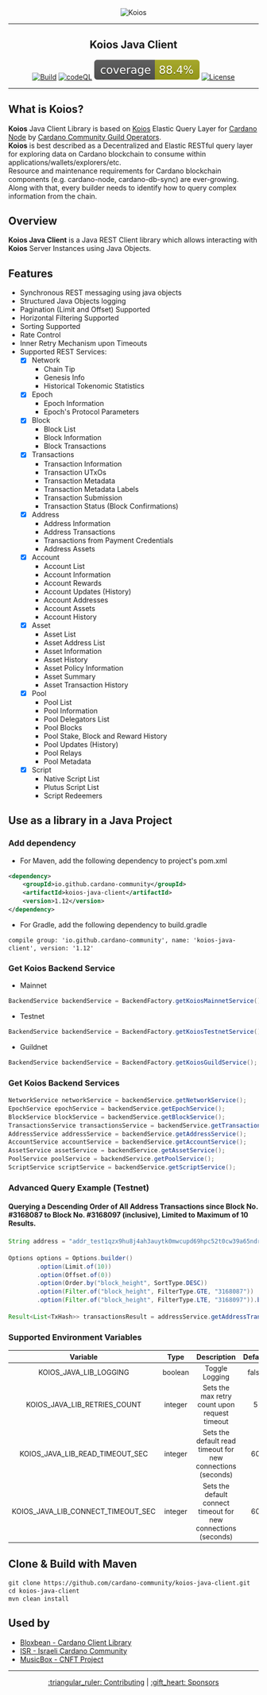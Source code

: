 <div style="text-align: center">
<img src="https://www.koios.rest/wp-content/uploads/ct-logos/logo_db1c2ccfd12c53198baca560933d95d7_2x.png" style="height: 120px;" alt="Koios"/>
    <hr/>
<h2 style="border-bottom: none; text-align: center">Koios Java Client</h2>

[![Build](https://github.com/cardano-community/koios-java-client/actions/workflows/maven.yml/badge.svg)](https://github.com/cardano-community/koios-java-client/actions/workflows/.github/workflows/maven.yml)
[![codeQL](https://github.com/cardano-community/koios-java-client/actions/workflows/codeql-analysis.yml/badge.svg)](https://github.com/cardano-community/koios-java-client/actions/workflows/.github/workflows/codeql-analysis.yml)
[![Coverage](.github/badges/jacoco.svg)](https://github.com/cardano-community/koios-java-client/actions/workflows/.github/workflows/maven.yml)
[![License](https://img.shields.io:/github/license/cardano-community/koios-java-client?color=blue&label=license)](https://opensource.org/licenses/Apache-2.0)
<hr/>
</div>

## What is Koios?
**Koios** Java Client Library is based on [Koios](https://www.koios.rest/) Elastic Query Layer for [Cardano Node](https://github.com/input-output-hk/cardano-node/) by [Cardano Community Guild Operators](https://github.com/cardano-community). <br>
**Koios** is best described as a Decentralized and Elastic RESTful query layer for exploring data on Cardano blockchain to consume within applications/wallets/explorers/etc. <br>
Resource and maintenance requirements for Cardano blockchain components (e.g. cardano-node, cardano-db-sync) are ever-growing. Along with that, every builder needs to identify how to query complex information from the chain.

## Overview
**Koios Java Client** is a Java REST Client library which allows interacting with **Koios** Server Instances using Java Objects.

## Features
- Synchronous REST messaging using java objects
- Structured Java Objects logging
- Pagination (Limit and Offset) Supported
- Horizontal Filtering Supported
- Sorting Supported
- Rate Control
- Inner Retry Mechanism upon Timeouts
- Supported REST Services:
    - [x] Network
        - Chain Tip
        - Genesis Info
        - Historical Tokenomic Statistics
    - [x] Epoch
        - Epoch Information
        - Epoch's Protocol Parameters
    - [x] Block
        - Block List
        - Block Information
        - Block Transactions
    - [x] Transactions
        - Transaction Information
        - Transaction UTxOs
        - Transaction Metadata
        - Transaction Metadata Labels
        - Transaction Submission
        - Transaction Status (Block Confirmations)
    - [x] Address
        - Address Information
        - Address Transactions
        - Transactions from Payment Credentials
        - Address Assets
    - [x] Account
        - Account List
        - Account Information
        - Account Rewards
        - Account Updates (History)
        - Account Addresses
        - Account Assets
        - Account History
    - [x] Asset
        - Asset List
        - Asset Address List
        - Asset Information
        - Asset History
        - Asset Policy Information
        - Asset Summary
        - Asset Transaction History
    - [x] Pool
        - Pool List
        - Pool Information
        - Pool Delegators List
        - Pool Blocks
        - Pool Stake, Block and Reward History
        - Pool Updates (History)
        - Pool Relays
        - Pool Metadata
    - [x] Script
        - Native Script List
        - Plutus Script List
        - Script Redeemers

## Use as a library in a Java Project

### Add dependency

- For Maven, add the following dependency to project's pom.xml
```xml
<dependency>
    <groupId>io.github.cardano-community</groupId>
    <artifactId>koios-java-client</artifactId>
    <version>1.12</version>
</dependency>
```

- For Gradle, add the following dependency to build.gradle
```
compile group: 'io.github.cardano-community', name: 'koios-java-client', version: '1.12'
```

### Get Koios Backend Service
- Mainnet
```java
BackendService backendService = BackendFactory.getKoiosMainnetService();
```

- Testnet
```java
BackendService backendService = BackendFactory.getKoiosTestnetService();
```

- Guildnet
```java
BackendService backendService = BackendFactory.getKoiosGuildService();
```

### Get Koios Backend Services
```java
NetworkService networkService = backendService.getNetworkService();
EpochService epochService = backendService.getEpochService();
BlockService blockService = backendService.getBlockService();
TransactionsService transactionsService = backendService.getTransactionsService();
AddressService addressService = backendService.getAddressService();
AccountService accountService = backendService.getAccountService();
AssetService assetService = backendService.getAssetService();
PoolService poolService = backendService.getPoolService();
ScriptService scriptService = backendService.getScriptService();
```

### Advanced Query Example (Testnet)
#### Querying a Descending Order of All Address Transactions since Block No. #3168087 to Block No. #3168097 (inclusive), Limited to Maximum of 10 Results.
```java
String address = "addr_test1qzx9hu8j4ah3auytk0mwcupd69hpc52t0cw39a65ndrah86djs784u92a3m5w475w3w35tyd6v3qumkze80j8a6h5tuqq5xe8y";

Options options = Options.builder()
        .option(Limit.of(10))
        .option(Offset.of(0))
        .option(Order.by("block_height", SortType.DESC))
        .option(Filter.of("block_height", FilterType.GTE, "3168087"))
        .option(Filter.of("block_height", FilterType.LTE, "3168097")).build();

Result<List<TxHash>> transactionsResult = addressService.getAddressTransactions(List.of(address), options);
```
### Supported Environment Variables

|              Variable              |  Type   |                          Description                           | Default |
|:----------------------------------:|:-------:|:--------------------------------------------------------------:|:-------:|
|       KOIOS_JAVA_LIB_LOGGING       | boolean |                         Toggle Logging                         |  false  |
|    KOIOS_JAVA_LIB_RETRIES_COUNT    | integer |         Sets the max retry count upon request timeout          |    5    |
|  KOIOS_JAVA_LIB_READ_TIMEOUT_SEC   | integer |  Sets the default read timeout for new connections (seconds)   |   60    |
| KOIOS_JAVA_LIB_CONNECT_TIMEOUT_SEC | integer | Sets the default connect timeout for new connections (seconds) |   60    |

## Clone & Build with Maven
```shell
git clone https://github.com/cardano-community/koios-java-client.git
cd koios-java-client
mvn clean install
```

## Used by
* [Bloxbean - Cardano Client Library](https://github.com/bloxbean/cardano-client-lib)
* [ISR - Israeli Cardano Community](https://www.cardano-israel.com/)
* [MusicBox - CNFT Project](https://www.musicboxnft.com/)
<hr/>

<p style="text-align: center">
    <a href="CONTRIBUTING.md">:triangular_ruler: Contributing</a>
      |
    <a href="SPONSORS.md">:gift_heart: Sponsors</a>
</p>
